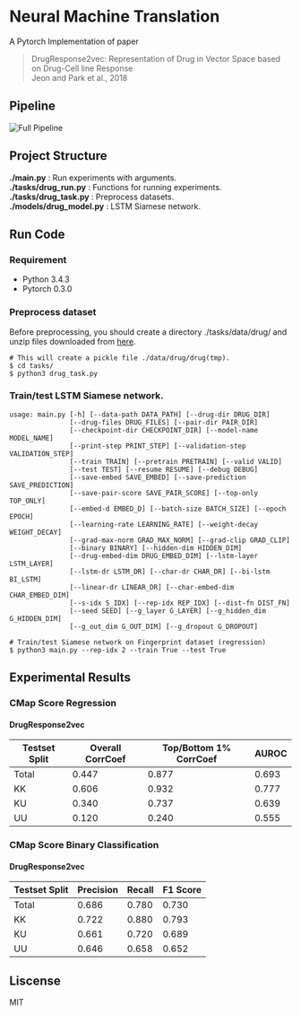 # Neural Machine Translation
A Pytorch Implementation of paper
> DrugResponse2vec: Representation of Drug in Vector Space based on Drug-Cell line Response <br>
> Jeon and Park et al., 2018

## Pipeline
![Full Pipeline](/images/pipeline.png)

## Project Structure
**./main.py** : Run experiments with arguments. <br>
**./tasks/drug_run.py** : Functions for running experiments. <br>
**./tasks/drug_task.py** : Preprocess datasets. <br>
**./models/drug_model.py** : LSTM Siamese network. <br>

## Run Code
### Requirement
* Python 3.4.3
* Pytorch 0.3.0

### Preprocess dataset
Before preprocessing, you should create a directory ./tasks/data/drug/ and unzip files downloaded from [here](https://google.com).
```
# This will create a pickle file ./data/drug/drug(tmp).
$ cd tasks/
$ python3 drug_task.py
```
### Train/test LSTM Siamese network.
```
usage: main.py [-h] [--data-path DATA_PATH] [--drug-dir DRUG_DIR]
               [--drug-files DRUG_FILES] [--pair-dir PAIR_DIR]
               [--checkpoint-dir CHECKPOINT_DIR] [--model-name MODEL_NAME]
               [--print-step PRINT_STEP] [--validation-step VALIDATION_STEP]
               [--train TRAIN] [--pretrain PRETRAIN] [--valid VALID]
               [--test TEST] [--resume RESUME] [--debug DEBUG]
               [--save-embed SAVE_EMBED] [--save-prediction SAVE_PREDICTION]
               [--save-pair-score SAVE_PAIR_SCORE] [--top-only TOP_ONLY]
               [--embed-d EMBED_D] [--batch-size BATCH_SIZE] [--epoch EPOCH]
               [--learning-rate LEARNING_RATE] [--weight-decay WEIGHT_DECAY]
               [--grad-max-norm GRAD_MAX_NORM] [--grad-clip GRAD_CLIP]
               [--binary BINARY] [--hidden-dim HIDDEN_DIM]
               [--drug-embed-dim DRUG_EMBED_DIM] [--lstm-layer LSTM_LAYER]
               [--lstm-dr LSTM_DR] [--char-dr CHAR_DR] [--bi-lstm BI_LSTM]
               [--linear-dr LINEAR_DR] [--char-embed-dim CHAR_EMBED_DIM]
               [--s-idx S_IDX] [--rep-idx REP_IDX] [--dist-fn DIST_FN]
               [--seed SEED] [--g_layer G_LAYER] [--g_hidden_dim G_HIDDEN_DIM]
               [--g_out_dim G_OUT_DIM] [--g_dropout G_DROPOUT]

# Train/test Siamese network on Fingerprint dataset (regression)
$ python3 main.py --rep-idx 2 --train True --test True
```

## Experimental Results
### CMap Score Regression
#### DrugResponse2vec
Testset Split|Overall CorrCoef|Top/Bottom 1% CorrCoef|AUROC
-------------|----------------|----------------------|-----
Total | 0.447 | 0.877 | 0.693
KK | 0.606 | 0.932 | 0.777
KU | 0.340 | 0.737 | 0.639
UU | 0.120 | 0.240 | 0.555

### CMap Score Binary Classification
#### DrugResponse2vec
Testset Split|Precision|Recall|F1 Score
-------------|---------|------|--------
Total | 0.686 | 0.780 | 0.730
KK | 0.722 | 0.880 | 0.793
KU | 0.661 | 0.720 | 0.689
UU | 0.646 | 0.658 | 0.652

## Liscense
MIT
